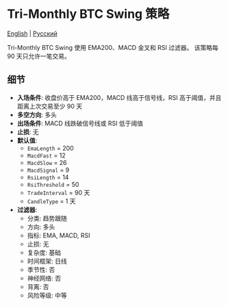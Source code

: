 # Tri-Monthly BTC Swing 策略
[English](README.md) | [Русский](README_ru.md)

Tri-Monthly BTC Swing 使用 EMA200、MACD 金叉和 RSI 过滤器。
该策略每 90 天只允许一笔交易。

## 细节

- **入场条件**: 收盘价高于 EMA200，MACD 线高于信号线，RSI 高于阈值，并且距离上次交易至少 90 天
- **多空方向**: 多头
- **出场条件**: MACD 线跌破信号线或 RSI 低于阈值
- **止损**: 无
- **默认值**:
  - `EmaLength` = 200
  - `MacdFast` = 12
  - `MacdSlow` = 26
  - `MacdSignal` = 9
  - `RsiLength` = 14
  - `RsiThreshold` = 50
  - `TradeInterval` = 90 天
  - `CandleType` = 1 天
- **过滤器**:
  - 分类: 趋势跟随
  - 方向: 多头
  - 指标: EMA, MACD, RSI
  - 止损: 无
  - 复杂度: 基础
  - 时间框架: 日线
  - 季节性: 否
  - 神经网络: 否
  - 背离: 否
  - 风险等级: 中等
